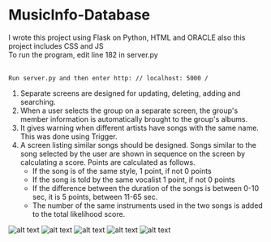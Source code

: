 # MusicInfo-Database

I wrote this project using Flask on Python, HTML and ORACLE also this project includes CSS and JS<br />
To run the program, edit line 182 in server.py<br /><br />


```Run server.py and then enter http: // localhost: 5000 /```

1) Separate screens are designed for updating, deleting, adding and searching.
2) When a user selects the group on a separate screen, the group's member information is automatically brought to the group's albums.
3) It gives warning when different artists have songs with the same name. This was done using Trigger.
4) A screen listing similar songs should be designed. Songs similar to the song selected by the user are shown in sequence on the screen by calculating a score. Points are calculated as follows.
   - If the song is of the same style, 1 point, if not 0 points
   - If the song is told by the same vocalist 1 point, if not 0 points
   - If the difference between the duration of the songs is between 0-10 sec, it is 5 points, between 11-65 sec.
   - The number of the same instruments used in the two songs is added to the total likelihood score.

![alt text](https://i.ibb.co/DzcLSDS/1.png)
![alt text](https://i.ibb.co/vZ1dnGT/2.png)
![alt text](https://i.ibb.co/Cz6h2sj/3.png)
![alt text](https://i.ibb.co/xH8tsLk/4.png)
![alt text](https://i.ibb.co/qDxw0xT/5.png)
